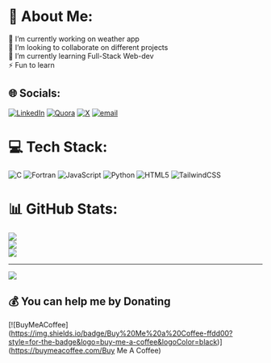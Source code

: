 # 💫 About Me:
🔭 I’m currently working on weather app<br> 👯 I’m looking to collaborate on different projects<br>🌱 I’m currently learning Full-Stack Web-dev<br>⚡ Fun  to learn


## 🌐 Socials:
[![LinkedIn](https://img.shields.io/badge/LinkedIn-%230077B5.svg?logo=linkedin&logoColor=white)](https://linkedin.com/in/https://www.linkedin.com/in/suman-bera) [![Quora](https://img.shields.io/badge/Quora-%23B92B27.svg?logo=Quora&logoColor=white)](https://quora.com/profile/https://www.quora.com/profile/SUMAN-BERA-304?ch=3&oid=2402539297&share=86e44edf&srid=3dkikD&target_type=user) [![X](https://img.shields.io/badge/X-black.svg?logo=X&logoColor=white)](https://x.com/@ONEABOVEALL0X0) [![email](https://img.shields.io/badge/Email-D14836?logo=gmail&logoColor=white)](mailto:sumanbera6719@gmail.com) 

# 💻 Tech Stack:
![C](https://img.shields.io/badge/c-%2300599C.svg?style=for-the-badge&logo=c&logoColor=white) ![Fortran](https://img.shields.io/badge/Fortran-%23734F96.svg?style=for-the-badge&logo=fortran&logoColor=white) ![JavaScript](https://img.shields.io/badge/javascript-%23323330.svg?style=for-the-badge&logo=javascript&logoColor=%23F7DF1E) ![Python](https://img.shields.io/badge/python-3670A0?style=for-the-badge&logo=python&logoColor=ffdd54) ![HTML5](https://img.shields.io/badge/html5-%23E34F26.svg?style=for-the-badge&logo=html5&logoColor=white) ![TailwindCSS](https://img.shields.io/badge/tailwindcss-%2338B2AC.svg?style=for-the-badge&logo=tailwind-css&logoColor=white)
# 📊 GitHub Stats:
![](https://github-readme-stats.vercel.app/api?username=ONEABOVEALL01&theme=dark&hide_border=false&include_all_commits=false&count_private=false)<br/>
![](https://nirzak-streak-stats.vercel.app/?user=ONEABOVEALL01&theme=dark&hide_border=false)<br/>
![](https://github-readme-stats.vercel.app/api/top-langs/?username=ONEABOVEALL01&theme=dark&hide_border=false&include_all_commits=false&count_private=false&layout=compact)

---
[![](https://visitcount.itsvg.in/api?id=ONEABOVEALL01&icon=0&color=0)](https://visitcount.itsvg.in)

  ## 💰 You can help me by Donating
  [![BuyMeACoffee]
(https://img.shields.io/badge/Buy%20Me%20a%20Coffee-ffdd00?style=for-the-badge&logo=buy-me-a-coffee&logoColor=black)](https://buymeacoffee.com/Buy Me A Coffee) 

  
<!-- Proudly created with GPRM ( https://gprm.itsvg.in ) -->
